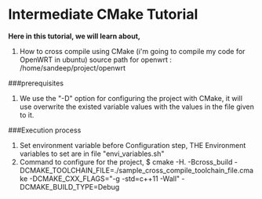 Intermediate CMake Tutorial
===========================

**Here in this tutorial, we will learn about,**
1. How to cross compile using CMake (i'm going to compile my code for OpenWRT in ubuntu)
    source path for openwrt : /home/sandeep/project/openwrt


###prerequisites
1. We use the "-D" option for configuring the project with CMake, it will use overwrite the
    existed variable values with the values in the file given to it.


###Execution process

1. Set environment variable before Configuration step,
    THE Environment variables to set are in file "envi_variables.sh"
2. Command to configure for the project,
    $ cmake  -H. -Bcross_build -DCMAKE_TOOLCHAIN_FILE=./sample_cross_compile_toolchain_file.cmake  -DCMAKE_CXX_FLAGS="-g -std=c++11 -Wall" -DCMAKE_BUILD_TYPE=Debug


